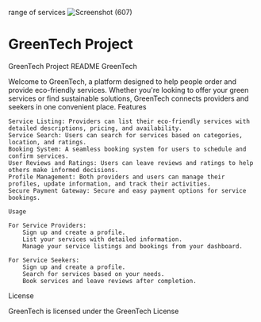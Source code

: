range of services
![Screenshot (607)](https://github.com/LawrenceWillie/play-your-part/assets/114225714/0cf2773b-deaa-4e42-aca6-510ce67e6673)



# GreenTech Project
GreenTech Project README
GreenTech

Welcome to GreenTech, a platform designed to help people order and provide eco-friendly services. Whether you're looking to offer your green services or find sustainable solutions, GreenTech connects providers and seekers in one convenient place.
Features

    Service Listing: Providers can list their eco-friendly services with detailed descriptions, pricing, and availability.
    Service Search: Users can search for services based on categories, location, and ratings.
    Booking System: A seamless booking system for users to schedule and confirm services.
    User Reviews and Ratings: Users can leave reviews and ratings to help others make informed decisions.
    Profile Management: Both providers and users can manage their profiles, update information, and track their activities.
    Secure Payment Gateway: Secure and easy payment options for service bookings.

    Usage

    For Service Providers:
        Sign up and create a profile.
        List your services with detailed information.
        Manage your service listings and bookings from your dashboard.

    For Service Seekers:
        Sign up and create a profile.
        Search for services based on your needs.
        Book services and leave reviews after completion.
License

GreenTech is licensed under the GreenTech License

        

